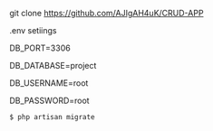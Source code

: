 git clone https://github.com/AJIgAH4uK/CRUD-APP

.env setiings
<p>DB_PORT=3306
<p>DB_DATABASE=project
<p>DB_USERNAME=root
<p>DB_PASSWORD=root


    $ php artisan migrate
